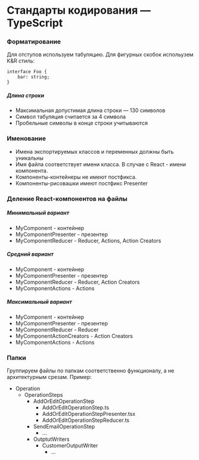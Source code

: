 # Стандарты кодирования — TypeScript

### Форматирование
Для отступов используем табуляцию.
Для фигурных скобок испольузем K&R стиль:
```
interface Foo {
    bar: string;
}
```

##### Длина строки
- Максимальная допустимая длина строки — 130 символов
- Символ табуляция считается за 4 символа
- Пробельные символы в конце строки учитываются

### Именование
- Имена экспортируемых классов и переменных должны быть уникальны
- Имя файла соответствует имени класса. В случае с React - имени компонента.
- Компоненты-контейнеры не имеют постфикса.
- Компоненты-рисовашки имеют постфикс Presenter

### Деление React-компонентов на файлы
##### Минимальный вариант
- MyComponent - контейнер
- MyComponentPresenter - презентер
- MyComponentReducer - Reducer, Actions, Action Creators
##### Средний вариант
- MyComponent - контейнер
- MyComponentPresenter - презентер
- MyComponentReducer - Reducer, Action Creators
- MyComponentActions - Actions
##### Максимальный вариант
- MyComponent - контейнер
- MyComponentPresenter - презентер
- MyComponentReducer - Reducer
- MyComponentActionCreators - Action Creators
- MyComponentActions - Actions

### Папки
Группируем файлы по папкам соответственно функционалу, а не архитектурным срезам. Пример:
- Operation
  - OperationSteps
    - AddOrEditOperationStep
		-	AddOrEditOperationStep.ts
		-	AddOrEditOperationStepPresenter.tsx
		-	AddOrEditOperationStepReducer.ts
	-	SendEmailOperationStep
        - …
    - OutptutWriters
	    - CustomerOutputWriter
	    	- ...
